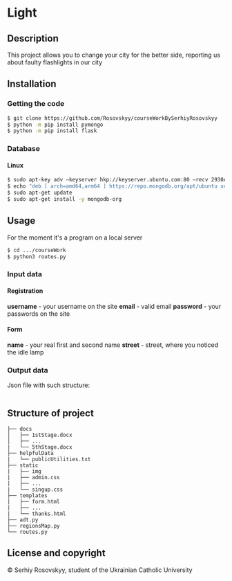 # Light

## Description
This project allows you to change your city for the better side, reporting us about faulty flashlights in our city
## Installation
### Getting the code
```bash
$ git clone https://github.com/Rosovskyy/courseWorkBySerhiyRosovskyy
$ python -m pip install pymongo
$ python -m pip install flask
```
### Database
#### Linux
```bash
$ sudo apt-key adv —keyserver hkp://keyserver.ubuntu.com:80 —recv 2930ADAE8CAF5059EE73BB4B58712A2291FA4AD5
$ echo "deb [ arch=amd64,arm64 ] https://repo.mongodb.org/apt/ubuntu xenial/mongodb-org/3.6 multiverse" | sudo tee /etc/apt/sources.list.d/mongodb-org-3.6.list
$ sudo apt-get update
$ sudo apt-get install -y mongodb-org
```

## Usage
For the moment it's a program on a local server
```bash
$ cd .../courseWork
$ python3 routes.py
```
### Input data
#### Registration
**username** - your username on the site
**email** - valid email
**password** - your passwords on the site
#### Form
**name** - your real first and second name
**street** - street, where you noticed the idle lamp
### Output data
Json file with such structure:
```
```
## Structure of project
```
├── docs
│   ├── 1stStage.docx
│   ├── ...
|   └── 5thStage.docx
├── helpfulData
|   └── publicUtilities.txt
├── static
|   ├── img
|   ├── admin.css
|   ├── ...
|   └── singup.css
├── templates
|   ├── form.html
|   ├── ...
|   └── thanks.html
├── adt.py
├── regionsMap.py
└── routes.py
```
## License and copyright
© Serhiy Rosovskyy, student of the Ukrainian Catholic University
